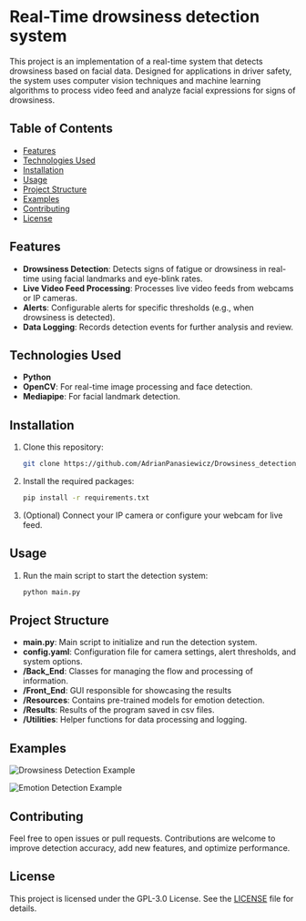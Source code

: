 # Real-Time drowsiness detection system

This project is an implementation of a real-time system that detects drowsiness based on facial data. Designed for applications in driver safety, the system uses computer vision techniques and machine learning algorithms to process video feed and analyze facial expressions for signs of drowsiness.

## Table of Contents
- [Features](#features)
- [Technologies Used](#technologies-used)
- [Installation](#installation)
- [Usage](#usage)
- [Project Structure](#project-structure)
- [Examples](#examples)
- [Contributing](#contributing)
- [License](#license)

## Features
- **Drowsiness Detection**: Detects signs of fatigue or drowsiness in real-time using facial landmarks and eye-blink rates.
- **Live Video Feed Processing**: Processes live video feeds from webcams or IP cameras.
- **Alerts**: Configurable alerts for specific thresholds (e.g., when drowsiness is detected).
- **Data Logging**: Records detection events for further analysis and review.

## Technologies Used
- **Python**
- **OpenCV**: For real-time image processing and face detection.
- **Mediapipe**: For facial landmark detection.

## Installation
1. Clone this repository:
    ```bash
    git clone https://github.com/AdrianPanasiewicz/Drowsiness_detection_system.git
    ```
2. Install the required packages:
    ```bash
    pip install -r requirements.txt
    ```
3. (Optional) Connect your IP camera or configure your webcam for live feed.

## Usage
1. Run the main script to start the detection system:
    ```bash
    python main.py
    ```

## Project Structure
- **main.py**: Main script to initialize and run the detection system.
- **config.yaml**: Configuration file for camera settings, alert thresholds, and system options.
- **/Back_End**: Classes for managing the flow and processing of information.
- **/Front_End**: GUI responsible for showcasing the results
- **/Resources**: Contains pre-trained models for emotion detection.
- **/Results**: Results of the program saved in csv files.
- **/Utilities**: Helper functions for data processing and logging.


## Examples
![Drowsiness Detection Example](examples/drowsiness_example.jpg)

![Emotion Detection Example](examples/emotion_example.jpg)

## Contributing
Feel free to open issues or pull requests. Contributions are welcome to improve detection accuracy, add new features, and optimize performance.

## License
This project is licensed under the GPL-3.0 License. See the [LICENSE](LICENSE) file for details.
